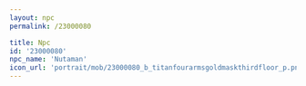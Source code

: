 ```yaml
---
layout: npc
permalink: /23000080

title: Npc
id: '23000080'
npc_name: 'Nutaman'
icon_url: 'portrait/mob/23000080_b_titanfourarmsgoldmaskthirdfloor_p.png'
---
```

